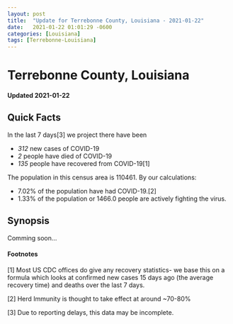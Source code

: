 ```yaml
---
layout: post
title:  "Update for Terrebonne County, Louisiana - 2021-01-22"
date:   2021-01-22 01:01:29 -0600
categories: [Louisiana]
tags: [Terrebonne-Louisiana]
---
```


# Terrebonne County, Louisiana
#### Updated 2021-01-22

## Quick Facts

In the last 7 days[3] we project there have been
- *312* new cases of COVID-19
- *2* people have died of COVID-19
- *135* people have recovered from COVID-19[1]

The population in this census area is 110461. By our calculations:
- 7.02% of the population have had COVID-19.[2]
- 1.33% of the population or 1466.0 people are actively fighting the virus.

## Synopsis

Comming soon...


#### Footnotes

[1] Most US CDC offices do give any recovery statistics- we base this on a formula which looks at confirmed new cases
15 days ago (the average recovery time) and deaths over the last 7 days.

[2] Herd Immunity is thought to take effect at around ~70-80%

[3] Due to reporting delays, this data may be incomplete.
 
    